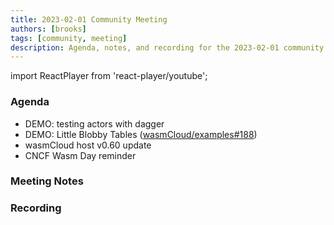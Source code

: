 ```yaml
---
title: 2023-02-01 Community Meeting
authors: [brooks]
tags: [community, meeting]
description: Agenda, notes, and recording for the 2023-02-01 community meeting
---
```


import ReactPlayer from 'react-player/youtube';

### Agenda

- DEMO: testing actors with dagger
- DEMO: Little Blobby Tables ([wasmCloud/examples#188](https://github.com/wasmCloud/examples/pull/188/files#diff-cd86cfb622994ec72c01886bce8bc92377a9640d97c4171f7b1bab74605b23af))
- wasmCloud host v0.60 update
- CNCF Wasm Day reminder

<!--truncate-->

### Meeting Notes

### Recording
